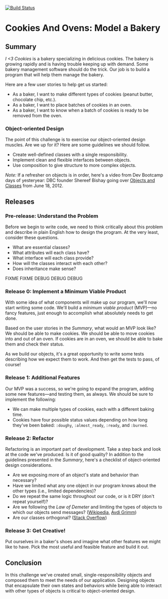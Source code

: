 [![Build Status](https://travis-ci.org/davehenton/cookies.svg?branch=master)](https://travis-ci.org/davehenton/cookies)

# Cookies And Ovens: Model a Bakery

## Summary  
*I <3 Cookies* is a bakery specializing in delicious cookies.  The bakery is growing rapidly and is having trouble keeping up with demand.  Some bakery management software should do the trick.  Our job is to build a program that will help them manage the bakery.

Here are a few user stories to help get us started:

- As a baker, I want to make different types of cookies (peanut butter, chocolate chip, etc.).
- As a baker, I want to place batches of cookies in an oven.
- As a baker, I want to know when a batch of cookies is ready to be removed from the oven.


### Object-oriented Design
The point of this challenge is to exercise our object-oriented design muscles.  Are we up for it?  Here are some guidelines we should follow.

* Create well-defined classes with a single responsibility.
* Implement clean and flexible interfaces between objects.
* Use composition to give structure to more complex objects.

*Note:* If a refresher on objects is in order, here's a video from Dev Bootcamp days of yesteryear: DBC founder Shereef Bishay going over [Objects and Classes][objects and classes video] from June 18, 2012.


## Releases
### Pre-release: Understand the Problem
Before we begin to write code, we need to think critically about this problem and describe in plain English how to design the program.  At the very least, consider these questions.

- What are essential classes?
- What attributes will each class have?
- What interface will each class provide?
- How will the classes interact with each other?
- Does inheritance make sense?


FIXME
FIXME
DEBUG
DEBUG
DEBUG


### Release 0:  Implement a Minimum Viable Product
With some idea of what components will make up our program, we'll now start writing some code.  We'll build a *minimum viable product* (MVP)—no fancy features, just enough to accomplish what absolutely needs to get done.

Based on the user stories in the *Summary*, what would an MVP look like?  We should be able to make cookies.  We should be able to move cookies into and out of an oven.  If cookies are in an oven, we should be able to bake them and check their status.

As we build our objects, it's a great opportunity to write some tests describing how we expect them to work.  And then get the tests to pass, of course!


### Release 1:  Additional Features
Our MVP was a success, so we're going to expand the program, adding some new features—and testing them, as always.  We should be sure to implement the following:

- We can make multiple types of cookies, each with a different baking time.
- Cookies have four possible status values depending on how long they've been baked: `:doughy`, `:almost_ready`, `:ready`, and `:burned`.


### Release 2: Refactor
Refactoring is an important part of development.  Take a step back and look at the code we've produced.  Is it of good quality?  In addition to the guidelines presented in the *Summary*, here's a checklist of object-oriented design considerations.

- Are we exposing more of an object's state and behavior than necessary?
- Have we limited what any one object in our program knows about the other types (i.e., limited dependencies)?
- Do we repeat the same logic throughout our code, or is it DRY (don't repeat yourself)?
- Are we following the *Law of Demeter* and limiting the types of objects to which our objects send messages? ([Wikipedia][wikipedia lod], [Avdi Grimm][avdi grimm lod])
- Are our classes orthogonal? ([Stack Overflow][stack overflow orthogonal])


### Release 3: Get Creative!
Put ourselves in a baker's shoes and imagine what other features we might like to have.  Pick the most useful and feasible feature and build it out.


## Conclusion
In this challenge we've created small, single-responsibility objects and composed them to meet the needs of our application.  Designing objects that encapsulate their own states and behaviors while being able to interact with other types of objects is critical to object-oriented design.


[avdi grimm lod]: http://devblog.avdi.org/2011/07/05/demeter-its-not-just-a-good-idea-its-the-law/
[objects and classes video]: http://shereef.wistia.com/medias/cbb6172797
[stack overflow orthogonal]: http://stackoverflow.com/a/1527430
[wikipedia lod]: http://en.wikipedia.org/wiki/Law_of_Demeter
